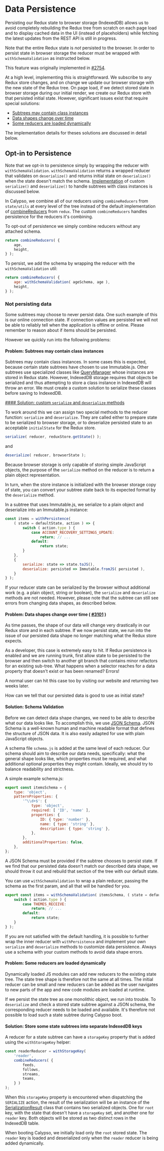 # Data Persistence

Persisting our Redux state to browser storage (IndexedDB) allows us to avoid completely rebuilding the
Redux tree from scratch on each page load and to display cached data in the UI (instead of placeholders)
while fetching the latest updates from the REST API is still in progress.

Note that the entire Redux state is _not_ persisted to the browser. In order to persist state in browser storage the reducer must be wrapped with `withSchemaValidation` as instructed below.

This feature was originally implemented in [#2754](https://github.com/Automattic/wp-calypso/pull/2754).

At a high level, implementing this is straightforward. We subscribe to any Redux store changes, and on change we update
our browser storage with the new state of the Redux tree. On page load, if we detect stored state in browser storage during
our initial render, we create our Redux store with that persisted initial state. However, significant issues exist that require special solutions:

- [Subtrees may contain class instances](#problem-subtrees-may-contain-class-instances)
- [Data shapes change over time](#problem-data-shapes-change-over-time--3101-)
- [Some reducers are loaded dynamically](#problem-some-reducers-are-loaded-dynamically)

The implementation details for theses solutions are discussed in detail below.

## Opt-in to Persistence

Note that we opt-in to persistence simply by wrapping the reducer with `withSchemaValidation`.
`withSchemaValidation` returns a wrapped reducer that validates on `deserialize()` and returns
initial state on `deserialize()` when the state doesn't match the schema. [Implementation](#problem-subtrees-may-contain-class-instances) of custom `serialize()` and `deserialize()` to handle subtrees with class instances is discussed below.

In Calypso, we combine all of our reducers using `combineReducers` from `state/utils` at every level of the tree instead
of the default implementation of [combineReducers](http://redux.js.org/docs/api/combineReducers.html) from `redux`.
The custom `combineReducers` handles persistence for the reducers it's combining.

To opt-out of persistence we simply combine reducers without any attached schema.

```javascript
return combineReducers( {
	age,
	height,
} );
```

To persist, we add the schema by wrapping the reducer with the `withSchemaValidation` util:

```javascript
return combineReducers( {
	age: withSchemaValidation( ageSchema, age ),
	height,
} );
```

### Not persisting data

Some subtrees may choose to never persist data. One such example of this is our online connection state. If connection
values are persisted we will not be able to reliably tell when the application is offline or online. Please remember
to reason about if items should be persisted.

However we quickly run into the following problems:

#### Problem: Subtrees may contain class instances

Subtrees may contain class instances. In some cases this is expected, because certain state subtrees have chosen to use
Immutable.js. Other subtrees use specialized classes like [QueryManager](https://github.com/Automattic/wp-calypso/tree/HEAD/client/lib/query-manager)
whose instances are stored in Redux state. However, IndexedDB storage requires that objects be serialized and thus attempting to store a class instance in IndexedDB will throw an error. We must create a custom solution to serialize these classes before saving to IndexedDB.

[#### Solution: custom `serialize` and `deserialize` methods](#solution-serialize-deserialize)

To work around this we can assign two special methods to the reducer function: `serialize` and `deserialize`. They are called either to prepare state to be serialized to browser storage, or to deserialize persisted state to an acceptable `initialState` for the Redux store.

```js
serialize( reducer, reduxStore.getState() );
```

and

```js
deserialize( reducer, browserState );
```

Because browser storage is only capable of storing simple JavaScript objects, the purpose of the `serialize` method
on the reducer is to return a plain object representation.

In turn, when the store instance is initialized with the browser storage copy of state, you can convert
your subtree state back to its expected format by the `deserialize` method.

In a subtree that uses Immutable.js, we serialize to a plain object and deserialize into an Immutable.js instance:

```js
const items = withPersistence(
	( state = defaultState, action ) => {
		switch ( action.type ) {
			case ACCOUNT_RECOVERY_SETTINGS_UPDATE:
				return; // ...
			default:
				return state;
		}
	},
	{
		serialize: state => state.toJS(),
		deserialize: persisted => Immutable.fromJS( persisted ),
	}
} );
```

If your reducer state can be serialized by the browser without additional work (e.g. a plain object, string or boolean),
the `serialize` and `deserialize` methods are not needed. However, please note that the subtree can still see errors
from changing data shapes, as described below.

#### Problem: Data shapes change over time ( [#3101](https://github.com/Automattic/wp-calypso/pull/3101) )

As time passes, the shape of our data will change very drastically in our Redux store and in each subtree. If we now
persist state, we run into the issue of our persisted data shape no longer matching what the Redux store expects.

As a developer, this case is extremely easy to hit. If Redux persistence is enabled and we are running trunk, first
allow state to be persisted to the browser and then switch to another git branch that contains minor refactors for an
existing sub-tree. What happens when a selector reaches for a data property that doesn't exist or has been renamed?
Errors!

A normal user can hit this case too by visiting our website and returning two weeks later.

How can we tell that our persisted data is good to use as initial state?

#### Solution: Schema Validation

Before we can detect data shape changes, we need to be able to describe what our data looks like. To accomplish this,
we use [JSON Schema](http://json-schema.org/). JSON Schema is a well-known human and machine readable format that
defines the structure of JSON data. It is also easily adapted for use with plain JavaScript objects.

A schema file `schema.js` is added at the same level of each reducer. Our schema should aim to describe our data needs,
specifically: what the general shape looks like, which properties must be required, and what additional optional
properties they might contain. Ideally, we should try to balance readability and strictness.

A simple example schema.js:

```javascript
export const itemsSchema = {
	type: 'object',
	patternProperties: {
		'^\\d+$': {
			type: 'object',
			required: [ 'ID', 'name' ],
			properties: {
				ID: { type: 'number' },
				name: { type: 'string' },
				description: { type: 'string' },
			},
		},
		additionalProperties: false,
	},
};
```

A JSON Schema must be provided if the subtree chooses to persist state. If we find that our persisted data doesn't
match our described data shape, we should throw it out and rebuild that section of the tree with our default state.

You can use `withSchemaValidation` to wrap a plain reducer, passing the schema as the first param, and all
that will be handled for you.

```javascript
export const items = withSchemaValidation( itemsSchema, ( state = defaultState, action ) => {
	switch ( action.type ) {
		case THEMES_RECEIVE:
			return; // ...
		default:
			return state;
	}
} );
```

If you are not satisfied with the default handling, it is possible to further wrap the inner reducer with
`withPersistence` and implement your own `serialize` and `deserialize` methods to customize data persistence.
Always use a schema with your custom methods to avoid data shape errors.

#### Problem: Some reducers are loaded dynamically

Dynamically loaded JS modules can add new reducers to the existing state tree. The state tree shape is therefore
not the same at all times. The initial reducer can be small and new reducers can be added as the user navigates to new
parts of the app and new code modules are loaded at runtime.

If we persist the state tree as one monolithic object, we run into trouble. To `deserialize` and check a stored
state subtree against a JSON schema, the corresponding reducer needs to be loaded and available.
It's therefore not possible to load such a state subtree during Calypso boot.

#### Solution: Store some state subtrees into separate IndexedDB keys

A reducer for a state subtree can have a `storageKey` property that is added using the `withStorageKey` helper:

```js
const readerReducer = withStorageKey(
	'reader',
	combineReducers( {
		feeds,
		follows,
		streams,
		teams,
	} )
);
```

When this `storageKey` property is encountered when dispatching the `SERIALIZE` action, the result of the serialization
will be an instance of the [SerializationResult](https://github.com/Automattic/wp-calypso/tree/HEAD/client/state/serialization-result.js) class that contains two serialized objects. One for `root` key, with the state that doesn't have a `storageKey` set,
and another one for `reader` key. Both objects will be stored as two distinct rows in the IndexedDB table.

When booting Calypso, we initially load only the `root` stored state. The `reader` key is loaded and deserialized only
when the `reader` reducer is being added dynamically.
